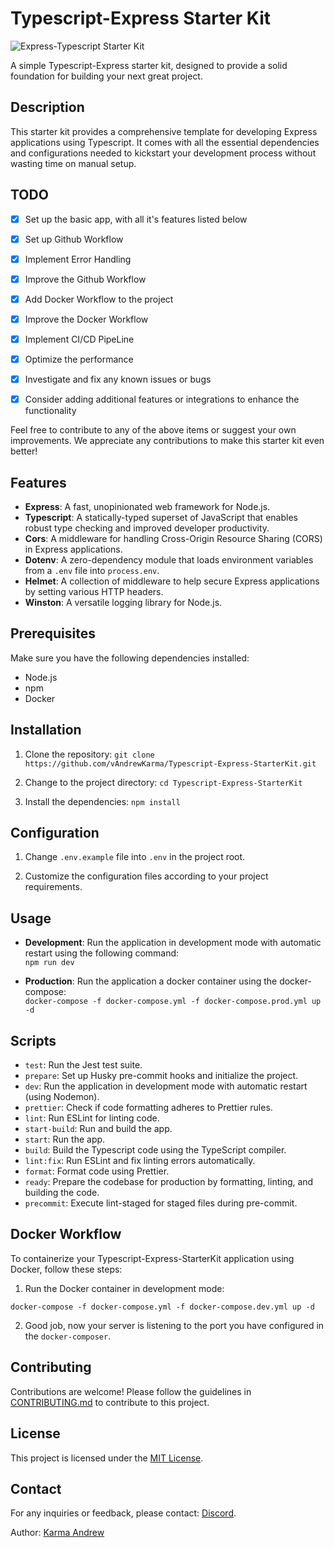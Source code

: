 # Typescript-Express Starter Kit

![Express-Typescript Starter Kit](https://repository-images.githubusercontent.com/162537377/9c807700-9828-11ea-8a3b-47411956130e)

A simple Typescript-Express starter kit, designed to provide a solid foundation for building your next great project.

## Description

This starter kit provides a comprehensive template for developing Express applications using Typescript. It comes with all the essential dependencies and configurations needed to kickstart your development process without wasting time on manual setup.

## TODO
- [X] Set up the basic app, with all it's features listed below
- [X] Set up Github Workflow
- [X] Implement Error Handling
- [X] Improve the Github Workflow
- [X] Add Docker Workflow to the project
- [X] Improve the Docker Workflow
- [X] Implement CI/CD PipeLine
- [X] Optimize the performance
- [X] Investigate and fix any known issues or bugs
- [X] Consider adding additional features or integrations to enhance the functionality



Feel free to contribute to any of the above items or suggest your own improvements. We appreciate any contributions to make this starter kit even better!

## Features

- **Express**: A fast, unopinionated web framework for Node.js.
- **Typescript**: A statically-typed superset of JavaScript that enables robust type checking and improved developer productivity.
- **Cors**: A middleware for handling Cross-Origin Resource Sharing (CORS) in Express applications.
- **Dotenv**: A zero-dependency module that loads environment variables from a `.env` file into `process.env`.
- **Helmet**: A collection of middleware to help secure Express applications by setting various HTTP headers.
- **Winston**: A versatile logging library for Node.js.

## Prerequisites

Make sure you have the following dependencies installed:

- Node.js 
- npm 
- Docker

## Installation

1. Clone the repository:
`git clone https://github.com/vAndrewKarma/Typescript-Express-StarterKit.git`

2. Change to the project directory:
`cd Typescript-Express-StarterKit`

3. Install the dependencies:
`npm install`

## Configuration

1. Change  `.env.example` file  into `.env` in the project root.

2. Customize the configuration files according to your project requirements.

## Usage

- **Development**: Run the application in development mode with automatic restart using the following command: <br>
`npm run dev`

- **Production**: Run the application a docker container using the docker-compose: <br>
`docker-compose -f docker-compose.yml -f docker-compose.prod.yml up -d`

## Scripts

- `test`: Run the Jest test suite.
- `prepare`: Set up Husky pre-commit hooks and initialize the project.
- `dev`: Run the application in development mode with automatic restart (using Nodemon).
- `prettier`: Check if code formatting adheres to Prettier rules.
- `lint`: Run ESLint for linting code.
- `start-build`: Run and build the app.
- `start`: Run the app.
- `build`: Build the Typescript code using the TypeScript compiler.
- `lint:fix`: Run ESLint and fix linting errors automatically.
- `format`: Format code using Prettier.
- `ready`: Prepare the codebase for production by formatting, linting, and building the code.
- `precommit`: Execute lint-staged for staged files during pre-commit.

## Docker Workflow

To containerize your Typescript-Express-StarterKit application using Docker, follow these steps:

1. Run the Docker container in development mode:
    
`docker-compose -f docker-compose.yml -f docker-compose.dev.yml up -d `

2. Good job, now your server is listening to the port you have configured in the `docker-composer`.

## Contributing

Contributions are welcome! Please follow the guidelines in [CONTRIBUTING.md](https://github.com/vAndrewKarma/Typescript-Express-StarterKit/blob/main/CONTRIBUTING.md) to contribute to this project.

## License

This project is licensed under the [MIT License](https://opensource.org/licenses/MIT).

## Contact

For any inquiries or feedback, please contact: [Discord](https://discord.gg/cxpK6qSxkG).


Author: [Karma Andrew](mailto:karma.andrew16@gmail.com)
